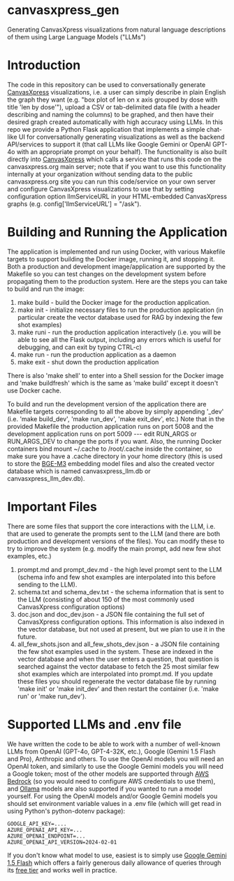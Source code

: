# canvasxpress_gen
Generating CanvasXpress visualizations from natural language descriptions of them using Large Language Models ("LLMs")

# Introduction

The code in this repository can be used to conversationally generate [CanvasXpress](https://www.canvasxpress.org) visualizations, i.e. a user can simply describe in plain English the graph they want (e.g. "box plot of len on x axis grouped by dose with title 'len by dose'"), upload a CSV or tab-delimited data file (with a header describing and naming the columns) to be graphed, and then have their desired graph created automatically with high accuracy using LLMs. In this repo we provide a Python Flask application that implements a simple chat-like UI for conversationally generating visualizations as well as the backend API/services to support it (that call LLMs like Google Gemini or OpenAI GPT-4o with an appropriate prompt on your behalf). The functionality is also built directly into [CanvasXpress](https://www.canvasxpress.org/llm.html) which calls a service that runs this code on the canvasxpress.org main server; note that if you want to use this functionality internally at your organization without sending data to the public canvasxpress.org site you can run this code/service on your own server and configure CanvasXpress visualizations to use that by setting configuration option llmServiceURL in your HTML-embedded CanvasXpress graphs (e.g. config['llmServiceURL'] = "/ask").

# Building and Running the Application

The application is implemented and run using Docker, with various Makefile targets to support building the Docker image, running it, and stopping it. Both a production and development image/application are supported by the Makefile so you can test changes on the development system before propagating them to the production system. Here are the steps you can take to build and run the image:

1. make build - build the Docker image for the production application.
2. make init - initialize necessary files to run the production application (in particular create the vector database used for RAG by indexing the few shot examples)
3. make runi - run the production application interactively (i.e. you will be able to see all the Flask output, including any errors which is useful for debugging, and can exit by typing CTRL-c)
4. make run - run the production application as a daemon
5. make exit - shut down the production application

There is also 'make shell' to enter into a Shell session for the Docker image and 'make buildfresh' which is the same as 'make build' except it doesn't use Docker cache.

To build and run the development version of the application there are Makefile targets corresponding to all the above by simply appending '_dev' (i.e. 'make build_dev', 'make run_dev', 'make exit_dev', etc.) Note that in the provided Makefile the production application runs on port 5008 and the development application runs on port 5009 --- edit RUN_ARGS or RUN_ARGS_DEV to change the ports if you want. Also, the running Docker containers bind mount ~/.cache to /root/.cache inside the container, so make sure you have a .cache directory in your home directory (this is used to store the [BGE-M3](https://milvus.io/docs/embed-with-bgm-m3.md) embedding model files and also the created vector database which is named canvasxpress_llm.db or canvasxpress_llm_dev.db).

# Important Files

There are some files that support the core interactions with the LLM, i.e. that are used to generate the prompts sent to the LLM (and there are both production and development versions of the files). You can modify these to try to improve the system (e.g. modify the main prompt, add new few shot examples, etc.)

1. prompt.md and prompt_dev.md - the high level prompt sent to the LLM (schema info and few shot examples are interpolated into this before sending to the LLM).
2. schema.txt and schema_dev.txt - the schema information that is sent to the LLM (consisting of about 150 of the most commonly used CanvasXpress configuration options)
3. doc.json and doc_dev.json - a JSON file containing the full set of CanvasXpress configuration options. This information is also indexed in the vector database, but not used at present, but we plan to use it in the future.
4. all_few_shots.json and all_few_shots_dev.json - a JSON file containing the few shot examples used in the system. These are indexed in the vector database and when the user enters a question, that question is searched against the vector database to fetch the 25 most similar few shot examples which are interpolated into prompt.md. If you update these files you should regenerate the vector database file by running 'make init' or 'make init_dev' and then restart the container (i.e. 'make run' or 'make run_dev').

# Supported LLMs and .env file

We have written the code to be able to work with a number of well-known LLMs from OpenAI (GPT-4o, GPT-4-32K, etc.), Google (Gemini 1.5 Flash and Pro), Anthropic and others. To use the OpenAI models you will need an OpenAI token, and similarly to use the Google Gemini models you will need a Google token; most of the other models are supported through [AWS Bedrock](https://aws.amazon.com/bedrock/) (so you would need to configure AWS credentials to use them), and [Ollama](https://ollama.com/) models are also supported if you wanted to run a model yourself. For using the OpenAI models and/or Google Gemini models you should set environment variable values in a .env file (which will get read in using Python's python-dotenv package):

    GOOGLE_API_KEY=....
    AZURE_OPENAI_API_KEY=...
    AZURE_OPENAI_ENDPOINT=...
    AZURE_OPENAI_API_VERSION=2024-02-01

If you don't know what model to use, easiest is to simply use [Google Gemini 1.5 Flash](https://ai.google.dev/gemini-api) which offers a fairly generous daily allowance of queries through its [free tier](https://ai.google.dev/pricing) and works well in practice.
